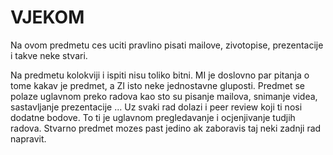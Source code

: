 # VJEKOM

Na ovom predmetu ces uciti pravlino pisati mailove, zivotopise, prezentacije i takve neke stvari.

Na predmetu kolokviji i ispiti nisu toliko bitni. MI je doslovno par pitanja o tome kakav je predmet, a ZI isto neke jednostavne gluposti. Predmet se polaze uglavnom preko radova kao sto su pisanje mailova, snimanje videa, sastavljanje prezentacije ... Uz svaki rad dolazi i peer review koji ti nosi dodatne bodove. To ti je uglavnom pregledavanje i ocjenjivanje tudjih radova. Stvarno predmet mozes past jedino ak zaboravis taj neki zadnji rad napravit.